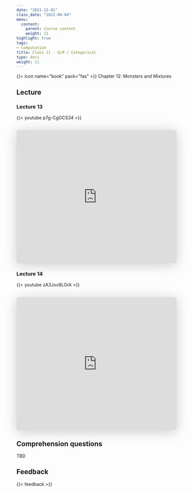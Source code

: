 ```yaml
---
date: "2021-12-01"
class_date: "2022-04-04"
menu:
  content:
    parent: Course content
    weight: 11
highlight: true
tags:
- Computation
title: Class 11 - GLM / Categorical
type: docs
weight: 11
---
```



{{< icon name="book" pack="fas" >}} Chapter 12: Monsters and Mixtures

<!--more-->

## Lecture

### Lecture 13

{{< youtube p7g-CgGCS34 >}}

<br>

<iframe class="speakerdeck-iframe" frameborder="0" src="https://speakerdeck.com/player/14835b694f5849bb8e277aeaa977e5dc" title="L13 Statistical Rethinking Winter 2019" allowfullscreen="true" mozallowfullscreen="true" webkitallowfullscreen="true" style="border: 0px; background: padding-box padding-box rgba(0, 0, 0, 0.1); margin: 0px; padding: 0px; border-radius: 6px; box-shadow: rgba(0, 0, 0, 0.2) 0px 5px 40px; width: 100%; height: 420px;" data-ratio="1.3333333333333333"></iframe>

<br>

### Lecture 14

{{< youtube zA3Jxv8LOrA >}}

<br>

<iframe class="speakerdeck-iframe" frameborder="0" src="https://speakerdeck.com/player/bb23a87b930a4bf0a1450ebe5bd044cb" title="L14 Statistical Rethinking Winter 2019" allowfullscreen="true" mozallowfullscreen="true" webkitallowfullscreen="true" style="border: 0px; background: padding-box padding-box rgba(0, 0, 0, 0.1); margin: 0px; padding: 0px; border-radius: 6px; box-shadow: rgba(0, 0, 0, 0.2) 0px 5px 40px; width: 100%; height: 420px;" data-ratio="1.3333333333333333"></iframe>

## Comprehension questions

TBD

## Feedback

{{< feedback >}}
